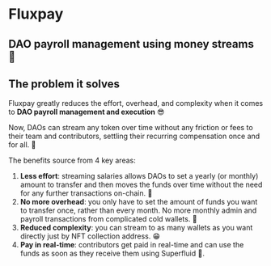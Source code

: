 # Fluxpay

## DAO payroll management using money streams 🌊

## The problem it solves

Fluxpay greatly reduces the effort, overhead, and complexity when it comes to **DAO payroll management and execution** 😎

Now, DAOs can stream any token over time without any friction or fees to their team and contributors, settling their recurring compensation once and for all. 🤗

The benefits source from 4 key areas:

1. **Less effort**: streaming salaries allows DAOs to set a yearly (or monthly) amount to transfer and then moves the funds over time without the need for any further transactions on-chain. 🤑
2. **No more overhead**: you only have to set the amount of funds you want to transfer once, rather than every month. No more monthly admin and payroll transactions from complicated cold wallets. 🤩
3. **Reduced complexity**: you can stream to as many wallets as you want directly just by NFT collection address. 😁
4. **Pay in real-time**: contributors get paid in real-time and can use the funds as soon as they receive them using Superfluid 🌊.
